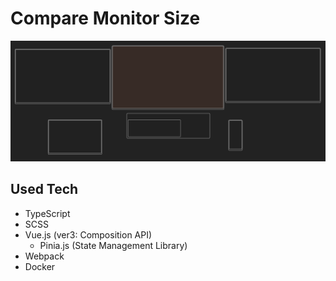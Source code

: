 # Compare Monitor Size

![image design](image.png)

## Used Tech

- TypeScript
- SCSS
- Vue.js (ver3: Composition API)
    - Pinia.js (State Management Library)
- Webpack
- Docker

